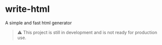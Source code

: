 # write-html
 A simple and fast html generator

> :warning: This project is still in development and is not ready for production use.
